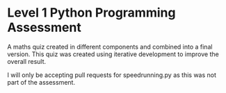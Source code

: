 # Level 1 Python Programming Assessment
A maths quiz created in different components and combined into a final version. This quiz was created using iterative development to improve the overall result.

I will only be accepting pull requests for speedrunning.py as this was not part of the assessment.